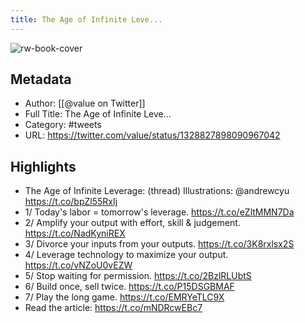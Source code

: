 ```yaml
---
title: The Age of Infinite Leve...
---
```

![rw-book-cover](https://pbs.twimg.com/profile_images/1287562919794708482/32pC9OjN.jpg)

## Metadata
- Author: [[@value on Twitter]]
- Full Title: The Age of Infinite Leve...
- Category: #tweets
- URL: https://twitter.com/value/status/1328827898090967042

## Highlights
- The Age of Infinite Leverage: (thread)
  Illustrations: @andrewcyu https://t.co/bpZl55RxIj
- 1/ Today's labor = tomorrow's leverage. https://t.co/eZltMMN7Da
- 2/ Amplify your output with effort, skill & judgement. https://t.co/NadKyniREX
- 3/ Divorce your inputs from your outputs. https://t.co/3K8rxlsx2S
- 4/ Leverage technology to maximize your output. https://t.co/vNZoU0vEZW
- 5/ Stop waiting for permission. https://t.co/2BzlRLUbtS
- 6/ Build once, sell twice. https://t.co/P15DSGBMAF
- 7/ Play the long game. https://t.co/EMRYeTLC9X
- Read the article: 
  https://t.co/mNDRcwEBc7
